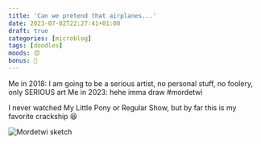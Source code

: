 ```yaml
---
title: 'Can we pretend that airplanes...'
date: 2023-07-02T22:27:41+01:00
draft: true
categories: [microblog]
tags: [doodles] 
moods: 😍
bonus: 🎨
---
```

Me in 2018: I am going to be a serious artist, no personal stuff, no foolery, only SERIOUS art
Me in 2023: hehe imma draw #mordetwi 

I never watched My Little Pony or Regular Show, but by far this is my favorite crackship 😆 

![Mordetwi sketch](https://files.mastodon.social/cache/media_attachments/files/110/641/116/099/980/142/small/56c095535c99d950.jpg)
